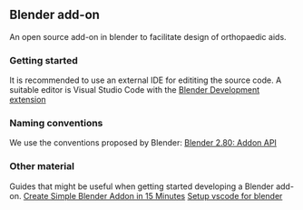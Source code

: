 ## Blender add-on 
An open source add-on in blender to facilitate design of orthopaedic aids.

### Getting started 
It is recommended to use an external IDE for edititing the source code. A suitable editor is 
Visual Studio Code with the [Blender Development extension](https://marketplace.visualstudio.com/items?itemName=JacquesLucke.blender-development)

### Naming conventions 
We use the conventions proposed by Blender: [Blender 2.80: Addon API](https://wiki.blender.org/wiki/Reference/Release_Notes/2.80/Python_API/Addons)

### Other material
Guides that might be useful when getting started developing a Blender add-on.
[Create Simple Blender Addon in 15 Minutes](https://www.youtube.com/watch?v=Y67eCfiqJQU)
[Setup vscode for blender](https://www.youtube.com/watch?v=bmpKAluHiEc)
